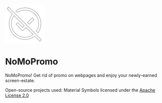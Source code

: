 ![NoMoPromo Logo](blueadremover/assets/icons/icon128.png)
# NoMoPromo
NoMoPromo! Get rid of promo on webpages and enjoy your newly-earned screen-estate.

Open-source projects used:
Material Symbols licensed under the [Apache License 2.0](https://raw.githubusercontent.com/google/material-design-icons/master/LICENSE)
